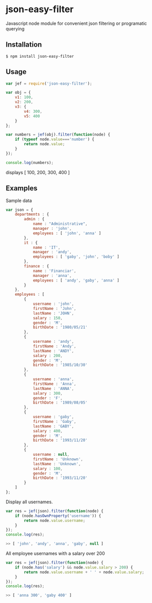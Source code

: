 json-easy-filter
================

Javascript node module for convenient json filtering or programatic querying


## Installation

```shell
$ npm install json-easy-filter
```

## Usage

```js
var jef = require('json-easy-filter');

var obj = {
	v1: 100,
	v2: 200,
	v3: {
		v4: 300,
		v5: 400
	}
};

var numbers = jef(obj).filter(function(node) {
	if (typeof node.value==='number') {
		return node.value;
	}
});

console.log(numbers);
```

displays [ 100, 200, 300, 400 ]

## Examples

Sample data
```js
var json = {
	departments : {
		admin : {
			name : "Administrative",
			manager : 'john',
			employees : [ 'john', 'anna' ]
		},
		it : {
			name : 'IT',
			manager : 'andy',
			employees : [ 'gaby', 'john', 'boby' ]
		},
		finance : {
			name : 'Financiar',
			manager : 'anna',
			employees : [ 'andy', 'gaby', 'anna' ]
		}
	},
	employees : [
		{
			username : 'john',
			firstName : 'John',
			lastName : 'JOHN',
			salary : 150,
			gender : 'M',
			birthDate : '1980/05/21'
		}, 
		{
			username : 'andy',
			firstName : 'Andy',
			lastName : 'ANDY',
			salary : 200,
			gender : 'M',
			birthDate : '1985/10/30'
		}, 
		{
			username : 'anna',
			firstName : 'Anna',
			lastName : 'ANNA',
			salary : 300,
			gender : 'F',
			birthDate : '1989/08/05'
		}, 
		{
			username : 'gaby',
			firstName : 'Gaby',
			lastName : 'GABY',
			salary : 400,
			gender : 'M',
			birthDate : '1993/11/20'
		}, 
		{
			username : null,
			firstName : 'Unknown',
			lastName : 'Unknown',
			salary : 100,
			gender : 'M',
			birthDate : '1993/11/20'
		} 
	]
};
```

Display all usernames.
```js
var res = jef(json).filter(function(node) {
	if (node.hasOwnProperty('username')) {
		return node.value.username;
	}
});
console.log(res);

>> [ 'john', 'andy', 'anna', 'gaby', null ] 
```


All employee usernames with a salary over 200
```js
var res = jef(json).filter(function(node) {
	if (node.has('salary') && node.value.salary > 200) {
		return node.value.username + ' ' + node.value.salary;
	}
});
console.log(res);

>> [ 'anna 300', 'gaby 400' ] 
```
